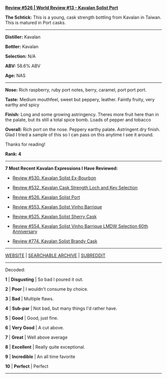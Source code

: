 
[**Review #526 | World Review #13 - Kavalan Solist Port**]( https://t8ke.review/review-526-kavalan-solist-port-cask/)

**The Schtick:** This is a young, cask strength bottling from Kavalan in Taiwan. This is matured in Port casks. 

-----

**Distiller:** Kavalan

**Bottler:** Kavalan

**Selection:** N/A

**ABV:** 58.6% ABV

**Age:** NAS 

-----

**Nose:**  Rich raspberry, ruby port notes, berry, caramel, port port port. 

**Taste:** Medium mouthfeel, sweet but peppery, leather. Faintly fruity, very earthy and spicy

**Finish:** Long and some growing astringency. Theres more fruit here than in the palate, but its still a total spice bomb. Loads of pepper and tobacco

**Overall:** Rich port on the nose. Peppery earthy palate. Astringent dry finish. Glad I tried a sample of this so I can pass on this anytime I see it around. 

Thanks for reading!

**Rank: 4**

----- 

**7 Most Recent Kavalan Expressions I Have Reviewed:** 

- [Review #530. Kavalan Solist Ex-Bourbon]( https://t8ke.review/review-530-kavalan-solist-ex-bourbon-cask/) 

- [Review #532. Kavalan Cask Strength Loch and Key Selection]( https://t8ke.review/review-532-kavalan-cask-strength-loch-and-key/) 

- [Review #526. Kavalan Solist Port]( https://t8ke.review/review-526-kavalan-solist-port-cask/) 

- [Review #553. Kavalan Solist Vinho Barrique]( https://t8ke.review/review-553-kavalan-solist-vinho-barrique/) 

- [Review #525. Kavalan Solist Sherry Cask]( https://t8ke.review/review-525-kavalan-solist-sherry-cask/) 

- [Review #554. Kavalan Solist Vinho Barrique LMDW Selection 60th Anniversary]( https://t8ke.review/review-554-kavalan-solist-vinho-barrique-lmdw/) 

- [Review #774. Kavalan Solist Brandy Cask]( https://t8ke.review/review-774-kavalan-solist-brandy-oak/) 

-----

[WEBSITE](https://t8ke.review) | [SEARCHABLE ARCHIVE](https://t8ke.review/review-archive/) | [SUBREDDIT](https://reddit.com/r/t8kereviews)

-----

Decoded:

**1** | **Disgusting** | So bad I poured it out.

**2** | **Poor** | I wouldn't consume by choice.

**3** | **Bad** | Multiple flaws.

**4** | **Sub-par** | Not bad, but many things I'd rather have.

**5** | **Good** | Good, just fine.

**6** | **Very Good** | A cut above.

**7** | **Great** | Well above average

**8** | **Excellent** | Really quite exceptional.

**9** | **Incredible** | An all time favorite

**10** | **Perfect** | Perfect

----

